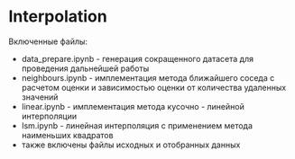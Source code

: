 # Interpolation
Включенные файлы:
  - data_prepare.ipynb - генерация сокращенного датасета для проведения дальнейшей работы
  - neighbours.ipynb - имплементация метода ближайшего соседа с расчетом оценки и зависимостью оценки от количества удаленных значений
  - linear.ipynb - имплементация метода кусочно - линейной интерполяции
  - lsm.ipynb - линейная интерполяция с применением метода наименьших квадратов
  - также включены файлы исходных и отобранных данных
